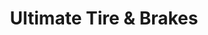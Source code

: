 ---
title: "Ultimate Tire & Brakes"
url: /baton-rouge/ultimate-tire-und-brakes/
shop: Autowerkstatt
---